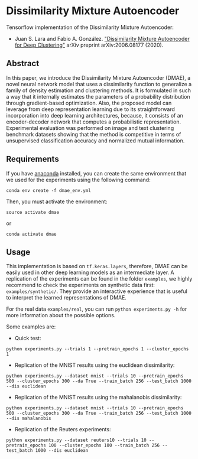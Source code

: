 # Dissimilarity Mixture Autoencoder

Tensorflow implementation of the Dissimilarity Mixture Autoencoder:

* Juan S. Lara and Fabio A. González. ["Dissimilarity Mixture Autoencoder for Deep Clustering"](https://arxiv.org/abs/2006.08177) arXiv preprint arXiv:2006.08177 (2020).

## Abstract

In this paper, we introduce the Dissimilarity Mixture Autoencoder (DMAE), a novel neural network model that uses a dissimilarity function to generalize a family of density estimation and clustering methods. It is formulated in such a way that it internally estimates the parameters of a probability distribution through gradient-based optimization. Also, the proposed model can leverage from deep representation learning due to its straightforward incorporation into deep learning architectures, because, it consists of an encoder-decoder network that computes a probabilistic representation. Experimental evaluation was performed on image and text clustering benchmark datasets showing that the method is competitive in terms of unsupervised classification accuracy and normalized mutual information.

## Requirements

If you have [anaconda](https://www.anaconda.com/) installed, you can create the same environment that we used for the experiments using the following command:

```
conda env create -f dmae_env.yml
```

Then, you must activate the environment:

```
source activate dmae
```

or 

```
conda activate dmae
```

## Usage

This implementation is based on `tf.keras.layers`, therefore, DMAE can be easily used in other deep learning models as an intermediate layer. A replication of the experiments can be found in the folder `examples`, we highly recommend to check the experiments on synthetic data first: `examples/synthetic/`. They provide an interactive experience that is useful to interpret the learned representations of DMAE.

For the real data `examples/real`, you can run `python experiments.py -h` for more information about the possible options.

Some examples are:

* Quick test:

```
python experiments.py --trials 1 --pretrain_epochs 1 --cluster_epochs 1
```

* Replication of the MNIST results using the euclidean dissimilarity:

```
python experiments.py --dataset mnist --trials 10 --pretrain_epochs 500 --cluster_epochs 300 --da True --train_batch 256 --test_batch 1000 --dis euclidean
```

* Replication of the MNIST results using the mahalanobis dissimilarity:

```
python experiments.py --dataset mnist --trials 10 --pretrain_epochs 500 --cluster_epochs 300 --da True --train_batch 256 --test_batch 1000 --dis mahalanobis
```

* Replication of the Reuters experiments:

```
python experiments.py --dataset reuters10 --trials 10 --pretrain_epochs 100 --cluster_epochs 100 --train_batch 256 --test_batch 1000 --dis euclidean
```